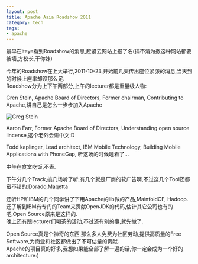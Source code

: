 ```yaml
--- 
layout: post
title: Apache Asia Roadshow 2011
category: tech
tags: 
- apache
---
```

最早在iteye看到Roadshow的消息,赶紧去网站上报了名(搞不清为撒这种网站都要被墙,方校长,干你妹)

今年的Roadshow在上大举行,2011-10-23,开始前几天传出座位紧张的消息,当天到的时候上座率却没那么足.  
Roadshow分为上下午两部分,上午的lecturer都是重量级人物:  

Gren Stein, Apache Board of Directors, Former chairman, Contributing to Apache,讲自己是怎么一步步加入Apache

![Greg Stein](http://img.bianbian.me/blog/201110/IMG00411-20111023-0955.jpg)

Aaron Farr, Former Apache Board of Directors, Understanding open source lincense,这个老外会讲中文:D

Todd kaplinger, Lead architect, IBM Mobile Technology, Building Mobile Applications with PhoneGap, 听这场的时候睡着了...

中午在食堂吃饭,不表.

下午分几个Track,挑几场听了听,有几个就是厂商的软广告啊,不过这几个Tool还都蛮不错的:Dorado,Maqetta  

还听HP和IBM的几个同学讲了下用Apache的lib做的产品,MainfoldCF, Hadoop. 还了解到IBM有专门的Team来贡献OpenJDK的代码,估计其它公司也有的吧,Open Source原来是这样的.  
晚上还有跟lecturer们喝茶的活动,不过还有别的事,就先撤了.

Open Source真是个神奇的东西,那么多人免费为社区劳动,提供高质量的Free Software,为商业和社区都做出了不可估量的贡献.  
Apache的项目真的好多,我想如果能全部了解一遍的话,你一定会成为一个好的architecture:)
